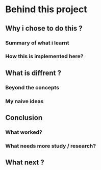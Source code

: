 # Behind this project

## Why i chose to do this ?

### Summary of what i learnt

### How this is implemented here?


### 


## What is diffrent ?

### Beyond the concepts


### My naive ideas




## Conclusion

### What worked?

### What needs more study / research?



## What next ?

